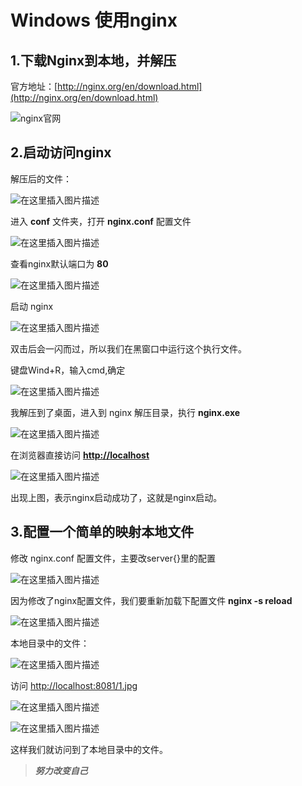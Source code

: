# Windows 使用nginx

## 1.下载Nginx到本地，并解压

官方地址：[http://nginx.org/en/download.html](http://nginx.org/en/download.html)

![nginx官网](https://img-blog.csdnimg.cn/00ab4ae662a24c9b9854a7b44616bfb1.png?x-oss-process=image/watermark,type_ZHJvaWRzYW5zZmFsbGJhY2s,shadow_50,text_Q1NETiBASmllTmlM,size_20,color_FFFFFF,t_70,g_se,x_16#pic_center)

## 2.启动访问nginx

解压后的文件：

![在这里插入图片描述](https://img-blog.csdnimg.cn/f347cfed804e48cb89bff13121f4f330.png?x-oss-process=image/watermark,type_ZHJvaWRzYW5zZmFsbGJhY2s,shadow_50,text_Q1NETiBASmllTmlM,size_20,color_FFFFFF,t_70,g_se,x_16)

进入 **conf** 文件夹，打开 **nginx.conf** 配置文件

![在这里插入图片描述](https://img-blog.csdnimg.cn/fe58d439d8644202a0e19bec0ac5babb.png?x-oss-process=image/watermark,type_ZHJvaWRzYW5zZmFsbGJhY2s,shadow_50,text_Q1NETiBASmllTmlM,size_20,color_FFFFFF,t_70,g_se,x_16)

查看nginx默认端口为 **80**

![在这里插入图片描述](https://img-blog.csdnimg.cn/8c427ff800f34f39ba015fba6212060d.png?x-oss-process=image/watermark,type_ZHJvaWRzYW5zZmFsbGJhY2s,shadow_50,text_Q1NETiBASmllTmlM,size_20,color_FFFFFF,t_70,g_se,x_16)

启动 nginx

![在这里插入图片描述](https://img-blog.csdnimg.cn/b81e9026519f42d2a276e4d83a9e8d05.png?x-oss-process=image/watermark,type_ZHJvaWRzYW5zZmFsbGJhY2s,shadow_50,text_Q1NETiBASmllTmlM,size_20,color_FFFFFF,t_70,g_se,x_16)

双击后会一闪而过，所以我们在黑窗口中运行这个执行文件。

键盘Wind+R，输入cmd,确定

![在这里插入图片描述](https://img-blog.csdnimg.cn/30830d4cae9e44f59db1f1a8483f6826.png?x-oss-process=image/watermark,type_ZHJvaWRzYW5zZmFsbGJhY2s,shadow_50,text_Q1NETiBASmllTmlM,size_20,color_FFFFFF,t_70,g_se,x_16)

我解压到了桌面，进入到 nginx 解压目录，执行 **nginx.exe**

![在这里插入图片描述](https://img-blog.csdnimg.cn/f9d8d9c378ad4201a0103c3d8c794e4c.png?x-oss-process=image/watermark,type_ZHJvaWRzYW5zZmFsbGJhY2s,shadow_50,text_Q1NETiBASmllTmlM,size_20,color_FFFFFF,t_70,g_se,x_16)

在浏览器直接访问 **[http://localhost](http://localhost/)**

![在这里插入图片描述](https://img-blog.csdnimg.cn/9c31036211234077a8aad632ab22b435.png?x-oss-process=image/watermark,type_ZHJvaWRzYW5zZmFsbGJhY2s,shadow_50,text_Q1NETiBASmllTmlM,size_20,color_FFFFFF,t_70,g_se,x_16)

出现上图，表示nginx启动成功了，这就是nginx启动。

## 3.配置一个简单的映射本地文件

修改 nginx.conf 配置文件，主要改server{}里的配置

![在这里插入图片描述](https://img-blog.csdnimg.cn/e76be76bc06a47f5b0798bcea0b46ba1.png?x-oss-process=image/watermark,type_ZHJvaWRzYW5zZmFsbGJhY2s,shadow_50,text_Q1NETiBASmllTmlM,size_20,color_FFFFFF,t_70,g_se,x_16)

因为修改了nginx配置文件，我们要重新加载下配置文件 **nginx -s reload**

![在这里插入图片描述](https://img-blog.csdnimg.cn/bf06b353075b49c1b0844589e8059553.png?x-oss-process=image/watermark,type_ZHJvaWRzYW5zZmFsbGJhY2s,shadow_50,text_Q1NETiBASmllTmlM,size_20,color_FFFFFF,t_70,g_se,x_16)

本地目录中的文件：

![在这里插入图片描述](https://img-blog.csdnimg.cn/6b5d0cb50e744d2eb62a5180f748516c.png?x-oss-process=image/watermark,type_ZHJvaWRzYW5zZmFsbGJhY2s,shadow_50,text_Q1NETiBASmllTmlM,size_20,color_FFFFFF,t_70,g_se,x_16)


访问 [http://localhost:8081/1.jpg](http://localhost:8081/1.jpg)

![在这里插入图片描述](https://img-blog.csdnimg.cn/dfa66ad3578849338c1e4008c65c3899.png?x-oss-process=image/watermark,type_ZHJvaWRzYW5zZmFsbGJhY2s,shadow_50,text_Q1NETiBASmllTmlM,size_20,color_FFFFFF,t_70,g_se,x_16)

![在这里插入图片描述](https://img-blog.csdnimg.cn/2cb72f7b86fe43588056e73c45d4c017.png?x-oss-process=image/watermark,type_ZHJvaWRzYW5zZmFsbGJhY2s,shadow_50,text_Q1NETiBASmllTmlM,size_20,color_FFFFFF,t_70,g_se,x_16)

这样我们就访问到了本地目录中的文件。

>***努力改变自己***
